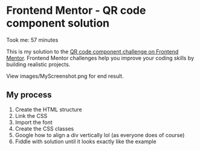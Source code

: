 # Frontend Mentor - QR code component solution

Took me: 57 minutes

This is my solution to the [QR code component challenge on Frontend Mentor](https://www.frontendmentor.io/challenges/qr-code-component-iux_sIO_H). Frontend Mentor challenges help you improve your coding skills by building realistic projects. 

View images/MyScreenshot.png for end result.

## My process
1. Create the HTML structure
2. Link the CSS
3. Import the font
4. Create the CSS classes
5. Google how to align a div vertically lol (as everyone does of course)
6. Fiddle with solution until it looks exactly like the example
